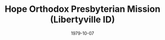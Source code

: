 ---
date: &id001 1979-10-07
end_date: null
location:
  address: null
  city: Libertyville
  state: ID
minister:
- end: 1980-01-01
  name: Karl Dortzbach
  start: 1979-10-07
  type: pastor
- end: 1984-01-01
  name: Robert Evans
  start: 1980-01-01
  type: pastor
- end: 1991-01-01
  name: Dennis Disselkoen
  start: 1985-01-01
  type: pastor
ministers:
- Karl Dortzbach
- Robert Evans
- Dennis Disselkoen
name: Hope Orthodox Presbyterian Mission
names:
- end: 1994-09-16
  name: Hope Orthodox Presbyterian Mission
  start: 1979-10-07
origination_date: *id001
raw_data: "ID Libertyville\nHope Orthodox Presbyterian Mission  (October 7, 1979\u2013\
  September 16, 1994)\nPastors: Karl Dortzbach, 1979\u201380\nRobert Evans, 1980\u2013\
  84\nDennis Disselkoen, 1985\u201391"
received_from: MISSING
states:
- ID
status:
  active: false
  end_date: 1994-09-16
  reason: null
  received_from: null
  withdrawal_to: null
title: Hope Orthodox Presbyterian Mission (Libertyville ID)

---